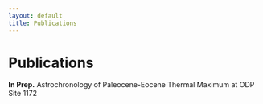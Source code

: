 ```yaml
---
layout: default
title: Publications
---
```


# Publications

**In Prep.**
Astrochronology of Paleocene-Eocene Thermal Maximum at ODP Site 1172
